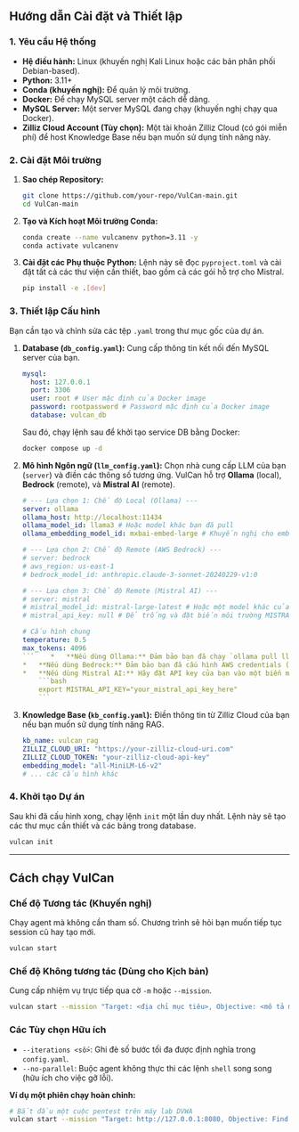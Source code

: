 ## Hướng dẫn Cài đặt và Thiết lập

### 1. Yêu cầu Hệ thống

*   **Hệ điều hành:** Linux (khuyến nghị Kali Linux hoặc các bản phân phối Debian-based).
*   **Python:** 3.11+
*   **Conda (khuyến nghị):** Để quản lý môi trường.
*   **Docker:** Để chạy MySQL server một cách dễ dàng.
*   **MySQL Server:** Một server MySQL đang chạy (khuyến nghị chạy qua Docker).
*   **Zilliz Cloud Account (Tùy chọn):** Một tài khoản Zilliz Cloud (có gói miễn phí) để host Knowledge Base nếu bạn muốn sử dụng tính năng này.

### 2. Cài đặt Môi trường

1.  **Sao chép Repository:**
    ```bash
    git clone https://github.com/your-repo/VulCan-main.git
    cd VulCan-main
    ```

2.  **Tạo và Kích hoạt Môi trường Conda:**
    ```bash
    conda create --name vulcanenv python=3.11 -y
    conda activate vulcanenv
    ```

3.  **Cài đặt các Phụ thuộc Python:**
    Lệnh này sẽ đọc `pyproject.toml` và cài đặt tất cả các thư viện cần thiết, bao gồm cả các gói hỗ trợ cho Mistral.
    ```bash
    pip install -e .[dev]
    ```

### 3. Thiết lập Cấu hình

Bạn cần tạo và chỉnh sửa các tệp `.yaml` trong thư mục gốc của dự án.

1.  **Database (`db_config.yaml`):**
    Cung cấp thông tin kết nối đến MySQL server của bạn.
    ```yaml
    mysql:
      host: 127.0.0.1
      port: 3306
      user: root # User mặc định của Docker image
      password: rootpassword # Password mặc định của Docker image
      database: vulcan_db
    ```
    Sau đó, chạy lệnh sau để khởi tạo service DB bằng Docker:
    ```bash
    docker compose up -d
    ```

2.  **Mô hình Ngôn ngữ (`llm_config.yaml`):**
    Chọn nhà cung cấp LLM của bạn (`server`) và điền các thông số tương ứng. VulCan hỗ trợ **Ollama** (local), **Bedrock** (remote), và **Mistral AI** (remote).

    ```yaml
    # --- Lựa chọn 1: Chế độ Local (Ollama) ---
    server: ollama
    ollama_host: http://localhost:11434
    ollama_model_id: llama3 # Hoặc model khác bạn đã pull
    ollama_embedding_model_id: mxbai-embed-large # Khuyến nghị cho embedding

    # --- Lựa chọn 2: Chế độ Remote (AWS Bedrock) ---
    # server: bedrock
    # aws_region: us-east-1
    # bedrock_model_id: anthropic.claude-3-sonnet-20240229-v1:0
    
    # --- Lựa chọn 3: Chế độ Remote (Mistral AI) ---
    # server: mistral
    # mistral_model_id: mistral-large-latest # Hoặc một model khác của Mistral
    # mistral_api_key: null # Để trống và đặt biến môi trường MISTRAL_API_KEY
    
    # Cấu hình chung
    temperature: 0.5
    max_tokens: 4096
    ```    *   **Nếu dùng Ollama:** Đảm bảo bạn đã chạy `ollama pull llama3` và `ollama pull mxbai-embed-large`.
    *   **Nếu dùng Bedrock:** Đảm bảo bạn đã cấu hình AWS credentials (`aws configure`).
    *   **Nếu dùng Mistral AI:** Hãy đặt API key của bạn vào một biến môi trường để bảo mật.
        ```bash
        export MISTRAL_API_KEY="your_mistral_api_key_here"
        ```

3.  **Knowledge Base (`kb_config.yaml`):**
    Điền thông tin từ Zilliz Cloud của bạn nếu bạn muốn sử dụng tính năng RAG.
    ```yaml
    kb_name: vulcan_rag 
    ZILLIZ_CLOUD_URI: "https://your-zilliz-cloud-uri.com"
    ZILLIZ_CLOUD_TOKEN: "your-zilliz-cloud-api-key"
    embedding_model: "all-MiniLM-L6-v2"
    # ... các cấu hình khác
    ```

### 4. Khởi tạo Dự án

Sau khi đã cấu hình xong, chạy lệnh `init` một lần duy nhất. Lệnh này sẽ tạo các thư mục cần thiết và các bảng trong database.

```bash
vulcan init
```

---

## Cách chạy VulCan

### Chế độ Tương tác (Khuyến nghị)

Chạy agent mà không cần tham số. Chương trình sẽ hỏi bạn muốn tiếp tục session cũ hay tạo mới.

```bash
vulcan start
```

### Chế độ Không tương tác (Dùng cho Kịch bản)

Cung cấp nhiệm vụ trực tiếp qua cờ `-m` hoặc `--mission`.

```bash
vulcan start --mission "Target: <địa chỉ mục tiêu>, Objective: <mô tả mục tiêu>"
```

### Các Tùy chọn Hữu ích

*   `--iterations <số>`: Ghi đè số bước tối đa được định nghĩa trong `config.yaml`.
*   `--no-parallel`: Buộc agent không thực thi các lệnh `shell` song song (hữu ích cho việc gỡ lỗi).

**Ví dụ một phiên chạy hoàn chỉnh:**

```bash
# Bắt đầu một cuộc pentest trên máy lab DVWA
vulcan start --mission "Target: http://127.0.0.1:8080, Objective: Find and exploit SQL Injection and Command Injection vulnerabilities in DVWA at low security level."
```